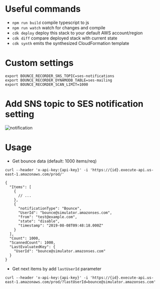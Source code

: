 # Useful commands

 * `npm run build`   compile typescript to js
 * `npm run watch`   watch for changes and compile
 * `cdk deploy`      deploy this stack to your default AWS account/region
 * `cdk diff`        compare deployed stack with current state
 * `cdk synth`       emits the synthesized CloudFormation template

# Custom settings

```
export BOUNCE_RECORDER_SNS_TOPIC=ses-notifications
export BOUNCE_RECORDER_DYNAMODB_TABLE=ses-mailing
export BOUNCE_RECORDER_SCAN_LIMIT=1000
```

# Add SNS topic to SES notification setting

![notification](https://user-images.githubusercontent.com/1042519/62696253-ff7bec80-ba12-11e9-9962-4f55d37901f4.png)

# Usage

- Get bounce data (default: 1000 items/req)

```
curl --header 'x-api-key:{api-key}' -i 'https://{id}.execute-api.us-east-1.amazonaws.com/prod/'

{
  "Items": [
    {
      // ...
    },
    {
      "notificationType": "Bounce",
      "UserId": "bounce@simulator.amazonses.com",
      "from": "test@example.com",
      "state": "disable",
      "timestamp": "2019-08-08T09:48:18.000Z"
    }
  ],
  "Count": 1000,
  "ScannedCount": 1000,
  "LastEvaluatedKey": {
    "UserId": "bounce@simulator.amazonses.com"
  }
}
```

- Get next items by add `lastUserId` parameter

```
curl --header 'x-api-key:{api-key}' -i 'https://{id}.execute-api.us-east-1.amazonaws.com/prod/?lastUserId=bounce@simulator.amazonses.com'
```
